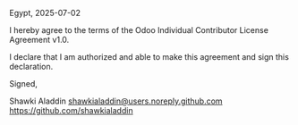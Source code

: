 Egypt, 2025-07-02

I hereby agree to the terms of the Odoo Individual Contributor License Agreement v1.0.

I declare that I am authorized and able to make this agreement and sign this declaration.

Signed,

Shawki Aladdin
shawkialaddin@users.noreply.github.com
https://github.com/shawkialaddin

